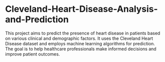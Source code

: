 # Cleveland-Heart-Disease-Analysis-and-Prediction
This project aims to predict the presence of heart disease in patients based on various clinical and demographic factors. It uses the Cleveland Heart Disease dataset and employs machine learning algorithms for prediction. The goal is to help healthcare professionals make informed decisions and improve patient outcomes.
